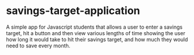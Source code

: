 # savings-target-application
A simple app for Javascript students that allows a user to enter a savings target, hit a button and then view various lengths of time showing the user how long it would take to hit their savings target, and how much they would need to save every month.

